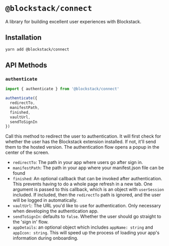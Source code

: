 # `@blockstack/connect`

A library for building excellent user experiences with Blockstack.

## Installation

~~~bash
yarn add @blockstack/connect
~~~

## API Methods

### `authenticate`

~~~javascript
import { authenticate } from '@blockstack/connect'

authenticate({
  redirectTo,
  manifestPath,
  finished,
  vaultUrl,
  sendToSignIn
})
~~~

Call this method to redirect the user to authentication. It will first check for whether the user has the Blockstack extension installed. If not, it'll send them to the hosted version. The authentication flow opens a popup in the center of the screen.

- `redirectTo`: The path in your app where users go after sign in.
- `manifestPath`: The path in your app where your manifest.json file can be found
- `finished`: An optional callback that can be invoked after authentication. This prevents having to do a whole page refresh in a new tab. One argument is passed to this callback, which is an object with `userSession` included. If included, then the `redirectTo` path is ignored, and the user will be logged in automatically.
- `vaultUrl`: The URL you'd like to use for authentication. Only necessary when developing the authentication app.
- `sendToSignIn`: defaults to `false`. Whether the user should go straight to the 'sign in' flow.
- `appDetails`: an optional object which includes `appName: string` and `appIcon: string`. This will speed up the process of loading your app's information during onboarding.